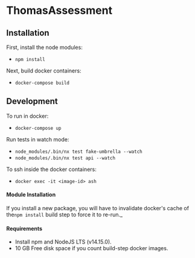# ThomasAssessment

## Installation

First, install the node modules:
- `npm install`

Next, build  docker containers:
- `docker-compose build`

## Development

To run in docker:
- `docker-compose up`

Run tests in watch mode:
- `node_modules/.bin/nx test fake-umbrella --watch`
- `node_modules/.bin/nx test api --watch`

To ssh inside the docker containers:
- `docker exec -it <image-id> ash`

#### Module Installation
If you install a new package, you will have to invalidate docker's cache of the`npm install` build step to force it to re-run._

#### Requirements

- Install npm and NodeJS LTS (v14.15.0).
- 10 GB Free disk space if you count build-step docker images.
 
